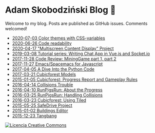 # Adam Skobodziński Blog :orange_book:

Welcome to my blog. Posts are published as GitHub issues. Comments welcomed!

* [2020-07-03 Color themes with CSS-variables](https://github.com/adamskopl/blog/issues/16)
* [2020-06-26 Code readability](https://github.com/adamskopl/blog/issues/15)
* [2020-04-17 "Multiscreen Content Display" Project](https://github.com/adamskopl/blog/issues/14)
* [2019-03-08 Tutorial series: Writing Chat App in Vue.js and Socket.io](https://github.com/adamskopl/blog/issues/13)
* [2017-11-28 Code Review: MiningGame part 1, part 2](https://github.com/adamskopl/blog/issues/12)
* [2017-11-27 Emacs/Spacemacs for Javascript](https://github.com/adamskopl/blog/issues/2)
* [2017-04-05 A Dive Into the Python Code](https://github.com/adamskopl/blog/issues/3)
* [2017-03-21 Cubicforest Models](https://github.com/adamskopl/blog/issues/6)
* [2015-01-05 Cubicforest: Progress Report and Gameplay Rules](https://github.com/adamskopl/blog/issues/7)
* [2016-04-14 Collisions Trouble](https://github.com/adamskopl/blog/issues/5)
* [2016-04-10 RunPigsRun: About the Progress](https://github.com/adamskopl/blog/issues/8)
* [2016-03-25 RunPigsRun: Handling Collisions](https://github.com/adamskopl/blog/issues/9)
* [2016-03-23 Cubicforest: Using Tiled](https://github.com/adamskopl/blog/issues/1)
* [2015-05-25 SafeDrive Project](https://github.com/adamskopl/blog/issues/10)
* [2015-01-02 Buildings Editor](https://github.com/adamskopl/blog/issues/4)
* [2015-12-23 Tangbang](https://github.com/adamskopl/blog/issues/11)

<a class="footer-link" rel="license" href="http://creativecommons.org/licenses/by/4.0/"><img alt="Licencja Creative Commons" style="border-width:0" src="https://i.creativecommons.org/l/by/4.0/80x15.png"></a>

